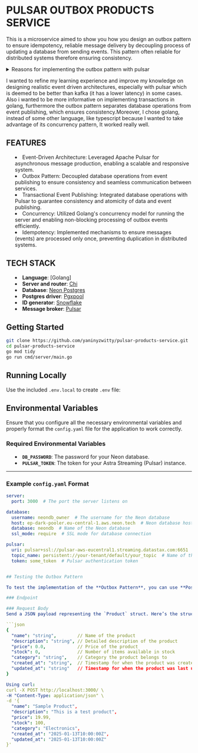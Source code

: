 # PULSAR OUTBOX PRODUCTS SERVICE

This is a microservice aimed to show you how you design an outbox pattern to ensure idempotency, reliable message delivery by decoupling process of updating a database from sending events. This pattern often reliable for distributed systems therefore ensuring consistency.

<details>
<summary>Reasons for implementing the outbox pattern with pulsar<summary>

I wanted to refine my learning experience and improve my knowledge on designing realistic event driven architectures, especially with pulsar which is deemed to be better than kafka (it has a lower latency) in some cases. Also i wanted to be more informative on implementing transactions in golang, furthermore the outbox pattern separates database operations from event publishing, which ensures consistency.Moreover, I chose golang, instead of some other language, like typescript because I wanted to take advantage of its concurrency pattern, It worked really well.


## FEATURES

- Event-Driven Architecture: Leveraged Apache Pulsar for asynchronous message production, enabling a scalable and responsive system.
- Outbox Pattern: Decoupled database operations from event publishing to ensure consistency and seamless communication between services.
- Transactional Event Publishing: Integrated database operations with Pulsar to guarantee consistency and atomicity of data and event publishing.
- Concurrency: Utilized Golang's concurrency model for running the server and enabling non-blocking processing of outbox events efficiently.
- Idempotency: Implemented mechanisms to ensure messages (events) are processed only once, preventing duplication in distributed systems.



## TECH STACK

- **Language**: [Golang]
- **Server and router**: [Chi](https://github.com/go-chi/chi/)
- **Database**: [Neon Postgres](https://neon.tech/)
- **Postgres driver**: [Pgxpool](https://github.com/jackc/pgx)
- **ID generator**: [Snowflake](https://github.com/sony/sonyflake)
- **Message broker**: [Pulsar](https://www.datastax.com/products/astra-streaming/)


## Getting Started

```bash
git clone https://github.com/yaninyzwitty/pulsar-products-service.git
cd pulsar-products-service
go mod tidy
go run cmd/server/main.go
```

## Running Locally

Use the included `.env.local` to create `.env` file:

## Environmental Variables

Ensure that you configure all the necessary environmental variables and properly format the `config.yaml` file for the application to work correctly.

### Required Environmental Variables
- **`DB_PASSWORD`**: The password for your Neon database.  
- **`PULSAR_TOKEN`**: The token for your Astra Streaming (Pulsar) instance.

---

### Example `config.yaml` Format

```yaml
server:
  port: 3000  # The port the server listens on

database:
  username: neondb_owner  # The username for the Neon database
  host: ep-dark-pooler.eu-central-1.aws.neon.tech  # Neon database host
  database: neondb  # Name of the Neon database
  ssl_mode: require  # SSL mode for database connection

pulsar:
  uri: pulsar+ssl://pulsar-aws-eucentral1.streaming.datastax.com:6651  # Pulsar service URI
  topic_name: persistent://your-tenant/default/your_topic  # Name of the Pulsar topic
  token: some_token  # Pulsar authentication token


## Testing the Outbox Pattern

To test the implementation of the **Outbox Pattern**, you can use **Postman** or **cURL** to interact with the API. Below are the steps and details:

### Endpoint

### Request Body
Send a JSON payload representing the `Product` struct. Here’s the structure:

```json
{
  "name": "string",        // Name of the product
  "description": "string", // Detailed description of the product
  "price": 0.0,            // Price of the product
  "stock": 0,              // Number of items available in stock
  "category": "string",    // Category the product belongs to
  "created_at": "string",  // Timestamp for when the product was created (ISO format)
  "updated_at": "string"   // Timestamp for when the product was last updated (ISO format)
}

Using curl: 
curl -X POST http://localhost:3000/ \
-H "Content-Type: application/json" \
-d '{
  "name": "Sample Product",
  "description": "This is a test product",
  "price": 19.99,
  "stock": 100,
  "category": "Electronics",
  "created_at": "2025-01-13T10:00:00Z",
  "updated_at": "2025-01-13T10:00:00Z"
}'



